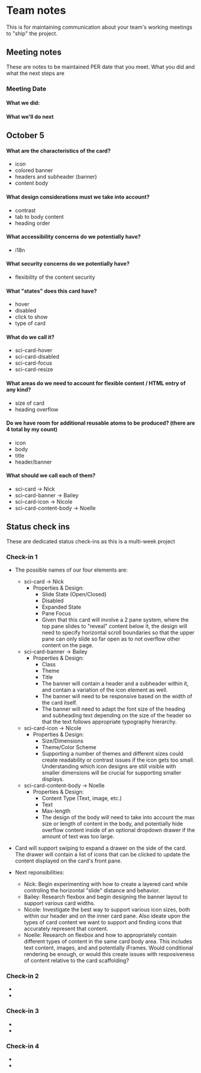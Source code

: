 # Team notes
This is for maintaining communication about your team's working meetings to "ship" the project.

## Meeting notes
These are notes to be maintained PER date that you meet. What you did and what the next steps are
### Meeting Date

#### What we did:


#### What we'll do next

## October 5
#### What are the characteristics of the card?
- icon
- colored banner
- headers and subheader (banner)
- content body
#### What design considerations must we take into account?
- contrast
- tab to body content
- heading order
#### What accessibility concerns do we potentially have?
- i18n
#### What security concerns do we potentially have?
- flexibility of the content security
#### What "states" does this card have?
- hover
- disabled
- click to show
- type of card 
#### What do we call it?
- sci-card-hover
- sci-card-disabled
- sci-card-focus
- sci-card-resize
#### What areas do we need to account for flexible content / HTML entry of any kind?
- size of card
- heading overflow
#### Do we have room for additional reusable atoms to be produced? (there are 4 total by my count)
- icon
- body
- title
- header/banner
#### What should we call each of them?
- sci-card -> Nick
- sci-card-banner -> Bailey
- sci-card-icon -> Nicole
- sci-card-content-body -> Noelle


## Status check ins
These are dedicated status check-ins as this is a multi-week project
### Check-in 1
- The possible names of our four elements are:
  - sci-card -> Nick
    - Properties & Design:
      - Slide State (Open/Closed)
      - Disabled
      - Expanded State
      - Pane Focus
      - Given that this card will involve a 2 pane system, where the top pane slides to "reveal" content below it, the design will need to specify horizontal scroll boundaries so that the upper pane can only slide so far open as to not overflow other content on the page.
  - sci-card-banner -> Bailey
    - Properties & Design:
      - Class
      - Theme
      - Title
      - The banner will contain a header and a subheader within it, and contain a variation of the icon element as well.
      - The banner will need to be responsive based on the width of the card itself.
      - The banner will need to adapt the font size of the heading and subheading text depending on the size of the header so that the text follows appropriate typography hierarchy.
  - sci-card-icon -> Nicole
    - Properties & Design:
      - Size/Dimensions
      - Theme/Color Scheme
      - Supporting a number of themes and different sizes could create readability or contrast issues if the icon gets too small. Understanding which icon designs are still visible with smaller dimensions will be crucial for supporting smaller displays.
  - sci-card-content-body -> Noelle
    - Properties & Design:
      - Content Type (Text, image, etc.)
      - Text
      - Max-length
      - The design of the body will need to take into account the max size or length of content in the body, and potentially hide overflow content inside of an optional dropdown drawer if the amount of text was too large.

- Card will support swiping to expand a drawer on the side of the card. The drawer will contain a list of icons that can be clicked to update the content displayed on the card's front pane.


- Next reponsibilities:
  - Nick: Begin experimenting with how to create a layered card while controling the horizontal "slide" distance and behavior.
  - Bailey: Research flexbox and begin designing the banner layout to support various card widths.
  - Nicole: Investigate the best way to support various icon sizes, both within our header and on the inner card pane. Also ideate upon the types of card content we want to support and finding icons that accurately represent that content.
  - Noelle: Research on flexbox and how to appropriately contain different types of content in the same card body area. This includes text content, images, and and potentially iFrames. Would conditional rendering be enough, or would this create issues with resposiveness of content relative to the card scaffolding?

### Check-in 2
- 
- 
### Check-in 3
- 
- 
### Check-in 4
- 
- 
